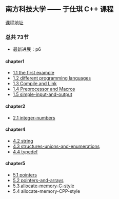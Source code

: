 ## 南方科技大学 —— 于仕琪 C++ 课程

[课程地址](https://www.bilibili.com/video/BV1Vf4y1P7pq?p=4&vd_source=82b7ac2fbd7ece380f983e2c23199d99)

### 总共 73节

- 最新进展：p6

#### chapter1
- [1.1 the first example](./1.1-the-first-example.md)
- [1.2 different programming languages](./1.2-different-programming-languages.md)
- [1.3 Compile and Link](./1.3-compile-and-link.md)
- [1.4 Preprocessor and Macros](./1.4-preprocessor-and-macros.md)
- [1.5 simple-input-and-output](./1.5-simple-input-output.md)

#### chapter2

- [2.1 integer-numbers](./2.1-integer-numbers.md)

#### chapter4

- [4.2 string](./4.2-string.md)
- [4.3 structures-unions-and-enumerations](./4.3-structures-unions-and-enumerations.md)
- [4.4 typedef](./4.4-typedef.md)

#### chapter5

- [5.1 pointers](./5.1-pointers.md)
- [5.2 pointers-and-arrays](./5.2-pointers-and-arrays.md)
- [5.3 allocate-memory-C-style](./5.3-allocate-memory-C-style.md)
- 5.4 allocate-memory-CPP-style

